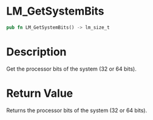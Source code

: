 # LM_GetSystemBits

```rust
pub fn LM_GetSystemBits() -> lm_size_t
```

# Description

Get the processor bits of the system (32 or 64 bits).

# Return Value

Returns the processor bits of the system (32 or 64 bits).

